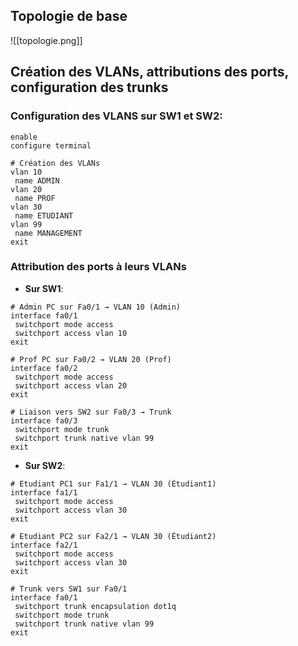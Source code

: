 
## Topologie de base

![[topologie.png]]



## Création des VLANs, attributions des ports, configuration des trunks

### Configuration des VLANS sur SW1 et SW2:
```
enable
configure terminal

# Création des VLANs
vlan 10
 name ADMIN
vlan 20
 name PROF
vlan 30
 name ETUDIANT
vlan 99
 name MANAGEMENT
exit

```

### Attribution des ports à leurs VLANs

- **Sur SW1**:
```
# Admin PC sur Fa0/1 → VLAN 10 (Admin)
interface fa0/1
 switchport mode access
 switchport access vlan 10
exit

# Prof PC sur Fa0/2 → VLAN 20 (Prof)
interface fa0/2
 switchport mode access
 switchport access vlan 20
exit

# Liaison vers SW2 sur Fa0/3 → Trunk
interface fa0/3
 switchport mode trunk
 switchport trunk native vlan 99
exit

```

- **Sur SW2**:
```
# Etudiant PC1 sur Fa1/1 → VLAN 30 (Étudiant1)
interface fa1/1
 switchport mode access
 switchport access vlan 30
exit

# Etudiant PC2 sur Fa2/1 → VLAN 30 (Étudiant2)
interface fa2/1
 switchport mode access
 switchport access vlan 30
exit

# Trunk vers SW1 sur Fa0/1
interface fa0/1
 switchport trunk encapsulation dot1q
 switchport mode trunk
 switchport trunk native vlan 99
exit

```